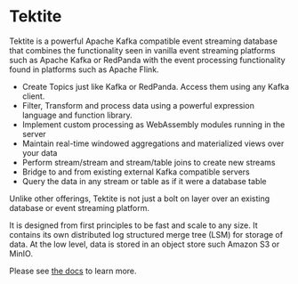 # Tektite

Tektite is a powerful Apache Kafka compatible event streaming database that combines the functionality seen in vanilla
event streaming platforms such as Apache Kafka or RedPanda with the event processing functionality found in platforms such as
Apache Flink.

* Create Topics just like Kafka or RedPanda. Access them using any Kafka client.
* Filter, Transform and process data using a powerful expression language and function library.
* Implement custom processing as WebAssembly modules running in the server
* Maintain real-time windowed aggregations and materialized views over your data
* Perform stream/stream and stream/table joins to create new streams
* Bridge to and from existing external Kafka compatible servers
* Query the data in any stream or table as if it were a database table

Unlike other offerings, Tektite is not just a bolt on layer over an existing database or event streaming platform.

It is designed from first principles to be fast and scale to any size. It contains its own distributed log structured merge
tree (LSM) for storage of data. At the low level, data is stored in an object store such Amazon S3 or MinIO.

Please see [the docs](www.tektitedb.com) to learn more.